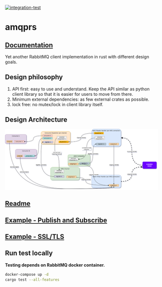 [![integration-test](https://github.com/gftea/amqprs/actions/workflows/rust.yml/badge.svg)](https://github.com/gftea/amqprs/actions/workflows/rust.yml)

# amqprs
## [Documentation](https://docs.rs/amqprs/latest/amqprs/)

Yet another RabbitMQ client implementation in rust with different design goals.

## Design philosophy

1. API first: easy to use and understand. Keep the API similar as python client library so that it is easier for users to move from there.
2. Minimum external dependencies: as few external crates as possible.
3. lock free: no mutex/lock in client library itself.


## Design Architecture
<img src="amqprs/amqp-chosen_design.drawio.png" />


## [Readme](amqprs/README.md)

## [Example - Publish and Subscribe](amqprs/examples/basic_pub_sub.rs) 
## [Example - SSL/TLS](amqprs/examples/tls.rs) 

## Run test locally

__Testing depends on RabbitMQ docker container.__

```bash
docker-compose up -d
cargo test --all-features 
```